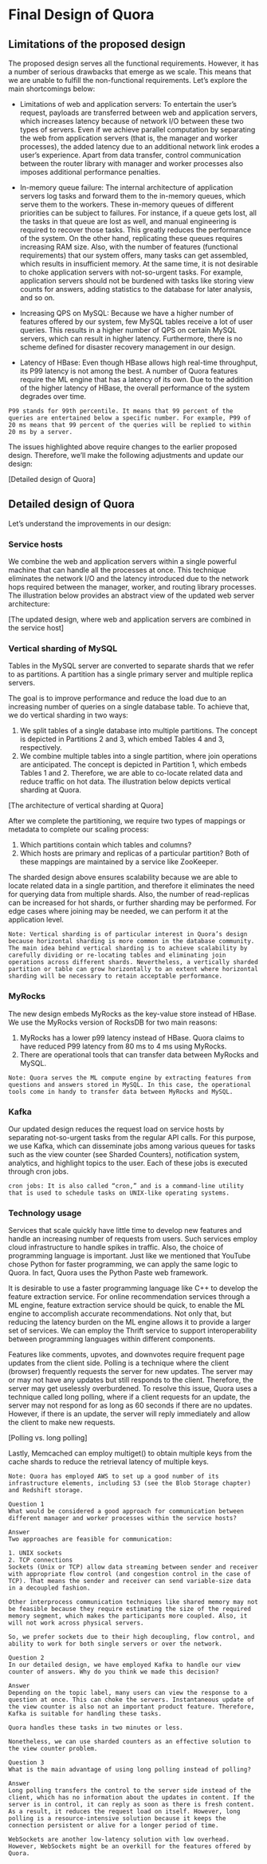 # Final Design of Quora
## Limitations of the proposed design
The proposed design serves all the functional requirements. However, it has a number of serious drawbacks that emerge as we scale. This means that we are unable to fulfill the non-functional requirements. Let’s explore the main shortcomings below:

- Limitations of web and application servers: To entertain the user’s request, payloads are transferred between web and application servers, which increases latency because of network I/O between these two types of servers. Even if we achieve parallel computation by separating the web from application servers (that is, the manager and worker processes), the added latency due to an additional network link erodes a user’s experience. Apart from data transfer, control communication between the router library with manager and worker processes also imposes additional performance penalties.

- In-memory queue failure: The internal architecture of application servers log tasks and forward them to the in-memory queues, which serve them to the workers. These in-memory queues of different priorities can be subject to failures. For instance, if a queue gets lost, all the tasks in that queue are lost as well, and manual engineering is required to recover those tasks. This greatly reduces the performance of the system. On the other hand, replicating these queues requires increasing RAM size. Also, with the number of features (functional requirements) that our system offers, many tasks can get assembled, which results in insufficient memory. At the same time, it is not desirable to choke application servers with not-so-urgent tasks. For example, application servers should not be burdened with tasks like storing view counts for answers, adding statistics to the database for later analysis, and so on.

- Increasing QPS on MySQL: Because we have a higher number of features offered by our system, few MySQL tables receive a lot of user queries. This results in a higher number of QPS on certain MySQL servers, which can result in higher latency. Furthermore, there is no scheme defined for disaster recovery management in our design.

- Latency of HBase: Even though HBase allows high real-time throughput, its P99 latency is not among the best. A number of Quora features require the ML engine that has a latency of its own. Due to the addition of the higher latency of HBase, the overall performance of the system degrades over time.

```
P99 stands for 99th percentile. It means that 99 percent of the queries are entertained below a specific number. For example, P99 of 20 ms means that 99 percent of the queries will be replied to within 20 ms by a server.
```

The issues highlighted above require changes to the earlier proposed design. Therefore, we’ll make the following adjustments and update our design:

[Detailed design of Quora]

## Detailed design of Quora
Let’s understand the improvements in our design:

### Service hosts
We combine the web and application servers within a single powerful machine that can handle all the processes at once. This technique eliminates the network I/O and the latency introduced due to the network hops required between the manager, worker, and routing library processes. The illustration below provides an abstract view of the updated web server architecture:

[The updated design, where web and application servers are combined in the service host]


### Vertical sharding of MySQL
Tables in the MySQL server are converted to separate shards that we refer to as partitions. A partition has a single primary server and multiple replica servers.

The goal is to improve performance and reduce the load due to an increasing number of queries on a single database table. To achieve that, we do vertical sharding in two ways:

1. We split tables of a single database into multiple partitions. The concept is depicted in Partitions 2 and 3, which embed Tables 4 and 3, respectively.
2. We combine multiple tables into a single partition, where join operations are anticipated. The concept is depicted in Partition 1, which embeds Tables 1 and 2.
Therefore, we are able to co-locate related data and reduce traffic on hot data. The illustration below depicts vertical sharding at Quora.

[The architecture of vertical sharding at Quora]

After we complete the partitioning, we require two types of mappings or metadata to complete our scaling process:

1. Which partitions contain which tables and columns?
2. Which hosts are primary and replicas of a particular partition?
Both of these mappings are maintained by a service like ZooKeeper.

The sharded design above ensures scalability because we are able to locate related data in a single partition, and therefore it eliminates the need for querying data from multiple shards. Also, the number of read-replicas can be increased for hot shards, or further sharding may be performed. For edge cases where joining may be needed, we can perform it at the application level.

```
Note: Vertical sharding is of particular interest in Quora’s design because horizontal sharding is more common in the database community. The main idea behind vertical sharding is to achieve scalability by carefully dividing or re-locating tables and eliminating join operations across different shards. Nevertheless, a vertically sharded partition or table can grow horizontally to an extent where horizontal sharding will be necessary to retain acceptable performance.
```

### MyRocks
The new design embeds MyRocks as the key-value store instead of HBase. We use the MyRocks version of RocksDB for two main reasons:

1. MyRocks has a lower p99 latency instead of HBase. Quora claims to have reduced P99 latency from 80 ms to 4 ms using MyRocks.
2. There are operational tools that can transfer data between MyRocks and MySQL.

```
Note: Quora serves the ML compute engine by extracting features from questions and answers stored in MySQL. In this case, the operational tools come in handy to transfer data between MyRocks and MySQL.
```

### Kafka
Our updated design reduces the request load on service hosts by separating not-so-urgent tasks from the regular API calls. For this purpose, we use Kafka, which can disseminate jobs among various queues for tasks such as the view counter (see Sharded Counters), notification system, analytics, and highlight topics to the user. Each of these jobs is executed through cron jobs.

```
cron jobs: It is also called “cron,” and is a command-line utility that is used to schedule tasks on UNIX-like operating systems.
```

### Technology usage
Services that scale quickly have little time to develop new features and handle an increasing number of requests from users. Such services employ cloud infrastructure to handle spikes in traffic. Also, the choice of programming language is important. Just like we mentioned that YouTube chose Python for faster programming, we can apply the same logic to Quora. In fact, Quora uses the Python Paste web framework.

It is desirable to use a faster programming language like C++ to develop the feature extraction service. For online recommendation services through a ML engine, feature extraction service should be quick, to enable the ML engine to accomplish accurate recommendations. Not only that, but reducing the latency burden on the ML engine allows it to provide a larger set of services. We can employ the Thrift service to support interoperability between programming languages within different components.

Features like comments, upvotes, and downvotes require frequent page updates from the client side. Polling is a technique where the client (browser) frequently requests the server for new updates. The server may or may not have any updates but still responds to the client. Therefore, the server may get uselessly overburdened. To resolve this issue, Quora uses a technique called long polling, where if a client requests for an update, the server may not respond for as long as 60 seconds if there are no updates. However, if there is an update, the server will reply immediately and allow the client to make new requests.

[Polling vs. long polling]

Lastly, Memcached can employ multiget() to obtain multiple keys from the cache shards to reduce the retrieval latency of multiple keys.

```
Note: Quora has employed AWS to set up a good number of its infrastructure elements, including S3 (see the Blob Storage chapter) and Redshift storage.
```

```
Question 1
What would be considered a good approach for communication between different manager and worker processes within the service hosts?

Answer
Two approaches are feasible for communication:

1. UNIX sockets
2. TCP connections
Sockets (Unix or TCP) allow data streaming between sender and receiver with appropriate flow control (and congestion control in the case of TCP). That means the sender and receiver can send variable-size data in a decoupled fashion.

Other interprocess communication techniques like shared memory may not be feasible because they require estimating the size of the required memory segment, which makes the participants more coupled. Also, it will not work across physical servers.

So, we prefer sockets due to their high decoupling, flow control, and ability to work for both single servers or over the network.
```

```
Question 2
In our detailed design, we have employed Kafka to handle our view counter of answers. Why do you think we made this decision?

Answer
Depending on the topic label, many users can view the response to a question at once. This can choke the servers. Instantaneous update of the view counter is also not an important product feature. Therefore, Kafka is suitable for handling these tasks.

Quora handles these tasks in two minutes or less.

Nonetheless, we can use sharded counters as an effective solution to the view counter problem.
```

```
Question 3
What is the main advantage of using long polling instead of polling?

Answer
Long polling transfers the control to the server side instead of the client, which has no information about the updates in content. If the server is in control, it can reply as soon as there is fresh content. As a result, it reduces the request load on itself. However, long polling is a resource-intensive solution because it keeps the connection persistent or alive for a longer period of time.

WebSockets are another low-latency solution with low overhead. However, WebSockets might be an overkill for the features offered by Quora.
```
